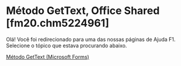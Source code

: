 
# Método GetText, Office Shared [fm20.chm5224961]

Olá! Você foi redirecionado para uma das nossas páginas de Ajuda F1. Selecione o tópico que estava procurando abaixo.

[Método GetText (Microsoft Forms)](http://msdn.microsoft.com/library/7d714405-4d3e-23e3-cedb-8a6a7fd07269%28Office.15%29.aspx)
